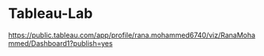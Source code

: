 # Tableau-Lab


https://public.tableau.com/app/profile/rana.mohammed6740/viz/RanaMohammed/Dashboard1?publish=yes

